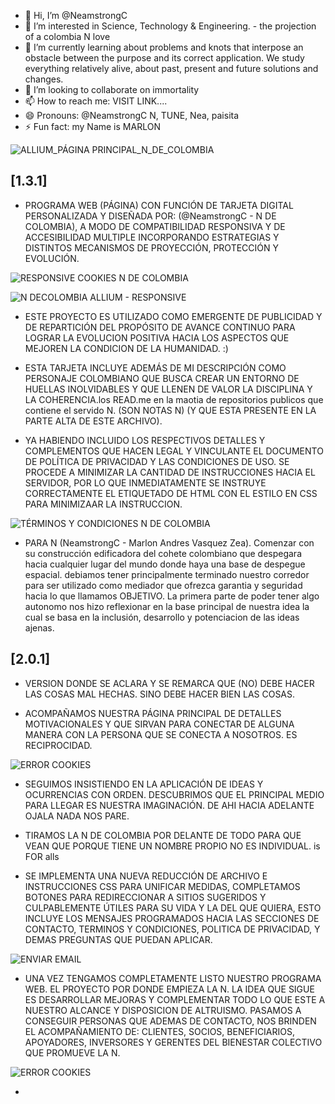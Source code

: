 - 👋 Hi, I’m @NeamstrongC
- 👀 I’m interested in Science, Technology & Engineering.  -    the projection of a colombia N love
- 🌱 I’m currently learning about problems and knots that interpose an obstacle between the purpose and its correct application. We study everything relatively alive, about past, present and future solutions and changes. 
- 💞️ I’m looking to collaborate on immortality
- 📫 How to reach me: VISIT LINK....   
- 😄 Pronouns: @NeamstrongC  N, TUNE, Nea, paisita
- ⚡ Fun fact: my Name is MARLON

<!---
neamstrong/neamstrong is a ✨ special ✨ repository because its `README.md` (this file) appears on your GitHub profile.
You can click the Preview link to take a look at your changes.
--->


![ALLIUM_PÁGINA PRINCIPAL_N_DE_COLOMBIA](assets/images/RDme/alliummain.jpg)


## [1.3.1] 

-   PROGRAMA WEB (PÁGINA) CON FUNCIÓN DE TARJETA DIGITAL PERSONALIZADA Y DISEÑADA POR: (@NeamstrongC - N DE COLOMBIA), A MODO DE COMPATIBILIDAD RESPONSIVA Y DE ACCESIBILIDAD MULTIPLE INCORPORANDO ESTRATEGIAS Y DISTINTOS MECANISMOS DE PROYECCIÓN, PROTECCIÓN Y EVOLUCIÓN.

![RESPONSIVE COOKIES N DE COLOMBIA](assets/images/RDme/responsiveT&C.jpg)

![N DECOLOMBIA ALLIUM - RESPONSIVE](assets/images/RDme/responsiveallium.jpg)

-   ESTE PROYECTO ES UTILIZADO COMO EMERGENTE DE PUBLICIDAD Y DE REPARTICIÓN DEL PROPÓSITO DE AVANCE CONTINUO PARA LOGRAR LA EVOLUCION POSITIVA HACIA LOS ASPECTOS QUE MEJOREN LA CONDICION DE LA HUMANIDAD. :)



-   ESTA TARJETA INCLUYE ADEMÁS DE MI DESCRIPCIÓN COMO PERSONAJE COLOMBIANO QUE BUSCA CREAR UN ENTORNO DE HUELLAS INOLVIDABLES Y QUE LLENEN DE VALOR LA DISCIPLINA Y LA COHERENCIA.los READ.me en la maotia de repositorios publicos que contiene el servido N. (SON NOTAS N)
(Y QUE ESTA PRESENTE EN LA PARTE ALTA DE ESTE ARCHIVO).

-   YA HABIENDO INCLUIDO LOS RESPECTIVOS DETALLES Y COMPLEMENTOS QUE HACEN LEGAL Y VINCULANTE EL DOCUMENTO DE POLÍTICA DE PRIVACIDAD Y LAS CONDICIONES DE USO. SE PROCEDE A MINIMIZAR LA CANTIDAD DE INSTRUCCIONES HACIA EL SERVIDOR, POR LO QUE INMEDIATAMENTE SE INSTRUYE CORRECTAMENTE EL ETIQUETADO DE HTML CON EL ESTILO EN CSS PARA MINIMIZAAR LA INSTRUCCION.

![TÉRMINOS Y CONDICIONES N DE COLOMBIA](assets/images/RDme/términosycondicionesN.jpg)

-   PARA N (NeamstrongC - Marlon Andres Vasquez Zea). Comenzar con su construcción edificadora del cohete colombiano que despegara hacia cualquier lugar del mundo donde haya una base de despegue espacial. debiamos tener principalmente terminado nuestro corredor para ser utilizado como mediador que ofrezca garantia y seguridad hacia lo que llamamos OBJETIVO.  La primera parte de poder tener algo autonomo nos hizo reflexionar en la base principal de nuestra idea la cual se basa en la inclusión, desarrollo y potenciacion de las ideas ajenas.

## [2.0.1]

-   VERSION DONDE SE ACLARA Y SE REMARCA QUE (NO) DEBE HACER LAS COSAS MAL HECHAS. SINO DEBE HACER BIEN LAS COSAS.

-   ACOMPAÑAMOS NUESTRA PÁGINA PRINCIPAL DE DETALLES MOTIVACIONALES Y QUE SIRVAN PARA CONECTAR DE ALGUNA MANERA CON LA PERSONA QUE SE CONECTA A NOSOTROS. ES RECIPROCIDAD.


![ERROR COOKIES](assets/images/RDme/DERCHA.jpg)

-   SEGUIMOS INSISTIENDO EN LA APLICACIÓN DE IDEAS Y OCURRENCIAS CON ORDEN. DESCUBRIMOS QUE EL PRINCIPAL MEDIO PARA LLEGAR ES NUESTRA IMAGINACIÓN.
DE AHI HACIA ADELANTE OJALA NADA NOS PARE.

-   TIRAMOS LA N DE COLOMBIA POR DELANTE DE TODO PARA QUE VEAN QUE PORQUE TIENE UN NOMBRE PROPIO NO ES INDIVIDUAL. is FOR alls

-   SE IMPLEMENTA UNA NUEVA REDUCCIÓN DE ARCHIVO E INSTRUCCIONES CSS PARA UNIFICAR MEDIDAS, COMPLETAMOS BOTONES PARA REDIRECCIONAR A SITIOS SUGERIDOS Y CULPABLEMENTE ÚTILES PARA SU VIDA Y LA DEL QUE QUIERA, ESTO INCLUYE LOS MENSAJES PROGRAMADOS HACIA LAS SECCIONES DE CONTACTO, TERMINOS Y CONDICIONES, POLITICA DE PRIVACIDAD, Y DEMAS PREGUNTAS QUE PUEDAN APLICAR.

![ENVIAR EMAIL](assets/images/RDme/programmail.jpg)

-   UNA VEZ TENGAMOS COMPLETAMENTE LISTO NUESTRO PROGRAMA WEB. EL PROYECTO POR DONDE EMPIEZA LA N. 
LA IDEA QUE SIGUE ES DESARROLLAR MEJORAS Y COMPLEMENTAR TODO LO QUE ESTE A NUESTRO ALCANCE Y DISPOSICION DE ALTRUISMO. PASAMOS A CONSEGUIR PERSONAS QUE ADEMAS DE CONTACTO, NOS BRINDEN EL ACOMPAÑAMIENTO DE: CLIENTES, SOCIOS, BENEFICIARIOS, APOYADORES, INVERSORES Y GERENTES DEL BIENESTAR COLECTIVO QUE PROMUEVE LA N.

![ERROR COOKIES](assets/images/RDme/errorcookiesban.jpg)

-   
